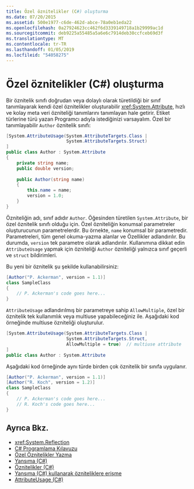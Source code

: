 ```yaml
---
title: Özel öznitelikler (C#) oluşturma
ms.date: 07/20/2015
ms.assetid: 500e1977-c6de-462d-abce-78a0eb1eda22
ms.openlocfilehash: 0a27924623cc462f6d3339149718a1b29999ac1d
ms.sourcegitcommit: deb9225a55485a5a6e6c7914deb30ccfceb69d3f
ms.translationtype: MT
ms.contentlocale: tr-TR
ms.lasthandoff: 01/05/2019
ms.locfileid: "54058275"
---
```

# <a name="creating-custom-attributes-c"></a>Özel öznitelikler (C#) oluşturma
Bir öznitelik sınıfı doğrudan veya dolaylı olarak türetildiği bir sınıf tanımlayarak kendi özel öznitelikler oluşturabilir <xref:System.Attribute>, hızlı ve kolay meta veri özniteliği tanımlarını tanımlayan hale getirir. Etiket türlerine türü yazan Programcı adıyla istediğinizi varsayalım. Özel bir tanımlayabilir `Author` öznitelik sınıfı:  
  
```csharp  
[System.AttributeUsage(System.AttributeTargets.Class |  
                       System.AttributeTargets.Struct)  
]  
public class Author : System.Attribute  
{  
    private string name;  
    public double version;  
  
    public Author(string name)  
    {  
        this.name = name;  
        version = 1.0;  
    }  
}  
```  
  
 Özniteliğin adı, sınıf adıdır `Author`. Öğesinden türetilen `System.Attribute`, bir özel öznitelik sınıfı olduğu için. Özel özniteliğin konumsal parametreler oluşturucunun parametrelerdir. Bu örnekte, `name` konumsal bir parametredir. Parametreleri, tüm genel okuma-yazma alanlar ve Özellikler adlandırılır. Bu durumda, `version` tek parametre olarak adlandırılır. Kullanımına dikkat edin `AttributeUsage` yapmak için özniteliği `Author` özniteliği yalnızca sınıf geçerli ve `struct` bildirimleri.  
  
 Bu yeni bir öznitelik şu şekilde kullanabilirsiniz:  
  
```csharp  
[Author("P. Ackerman", version = 1.1)]  
class SampleClass  
{  
    // P. Ackerman's code goes here...  
}  
```  
  
 `AttributeUsage` adlandırılmış bir parametreye sahip `AllowMultiple`, özel bir öznitelik tek kullanımlık veya multiuse yapabileceğiniz ile. Aşağıdaki kod örneğinde multiuse özniteliği oluşturulur.  
  
```csharp  
[System.AttributeUsage(System.AttributeTargets.Class |  
                       System.AttributeTargets.Struct,  
                       AllowMultiple = true)  // multiuse attribute  
]  
public class Author : System.Attribute  
```  
  
 Aşağıdaki kod örneğinde aynı türde birden çok öznitelik bir sınıfa uygulanır.  
  
```csharp  
[Author("P. Ackerman", version = 1.1)]  
[Author("R. Koch", version = 1.2)]  
class SampleClass  
{  
    // P. Ackerman's code goes here...  
    // R. Koch's code goes here...  
}  
```  
  
## <a name="see-also"></a>Ayrıca Bkz.

- <xref:System.Reflection>  
- [C# Programlama Kılavuzu](../../../../csharp/programming-guide/index.md)  
- [Özel Öznitelikler Yazma](../../../../standard/attributes/writing-custom-attributes.md)  
- [Yansıma (C#)](../../../../csharp/programming-guide/concepts/reflection.md)  
- [Öznitelikler (C#)](../../../../csharp/programming-guide/concepts/attributes/index.md)  
- [Yansıma (C#) kullanarak özniteliklere erişme](../../../../csharp/programming-guide/concepts/attributes/accessing-attributes-by-using-reflection.md)  
- [AttributeUsage (C#)](../../../../csharp/programming-guide/concepts/attributes/attributeusage.md)
